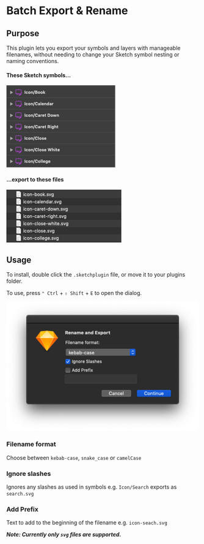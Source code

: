 # Batch Export & Rename

## Purpose

This plugin lets you export your symbols and layers with manageable filenames, without needing to change your Sketch symbol nesting or naming conventions.

#### These Sketch symbols...
![sketch-symbols](assets/img-sketch-symbols.png)

#### ...export to these files
![sketch-symbols](assets/img-finder-files.png)

## Usage

To install, double click the `.sketchplugin` file, or move it to your plugins folder.

To use, press `⌃ Ctrl` + `⇧ Shift` + `E` to open the dialog.

![dialog](assets/img-dialog.png)

### Filename format
Choose between `kebab-case`, `snake_case` or `camelCase`

### Ignore slashes
Ignores any slashes as used in symbols
e.g. `Icon/Search` exports as `search.svg`

### Add Prefix
Text to add to the beginning of the filename
e.g. `icon-seach.svg`

***Note: Currently only `svg` files are supported.***
